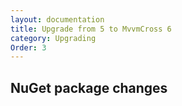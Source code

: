 ```yaml
---
layout: documentation
title: Upgrade from 5 to MvvmCross 6
category: Upgrading
Order: 3
---
```


## NuGet package changes

